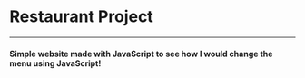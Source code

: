 <h1>Restaurant Project</h1>
<hr />
<h4>Simple website made with JavaScript to see how I would change the menu using JavaScript!</h4>
